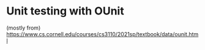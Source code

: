# Unit testing with OUnit

(mostly from) https://www.cs.cornell.edu/courses/cs3110/2021sp/textbook/data/ounit.html
